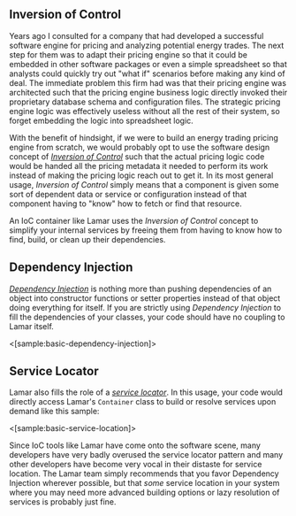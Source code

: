 <!--Title: Software Design Concepts-->

## Inversion of Control

Years ago I consulted for a company that had developed a successful software engine for pricing and analyzing potential energy trades. The next step for them was to adapt their pricing engine so that it could be embedded in other software packages or even a simple spreadsheet so that analysts could quickly try out "what if" scenarios before making any kind of deal. The immediate problem this firm had was that their pricing engine was architected such that the pricing engine business logic directly invoked their proprietary database schema and configuration files. The strategic pricing engine logic was effectively useless without all the rest of their system, so forget embedding the logic into spreadsheet logic.

With the benefit of hindsight, if we were to build an energy trading pricing engine from scratch, we would probably opt to use the software design concept of _[Inversion of Control](https://en.wikipedia.org/wiki/Inversion_of_control)_ such that the actual pricing logic code would be handed all the pricing metadata it needed to perform its work instead of making the pricing logic reach out to get it. In its most general usage, _Inversion of Control_ simply means that a component is given some sort of dependent data or service or configuration instead of that component having to "know" how to fetch or find that resource. 

An IoC container like Lamar uses the _Inversion of Control_ concept to simplify your internal services by freeing them from having to know how to find, build, or clean up their dependencies.


## Dependency Injection

_[Dependency Injection](https://en.wikipedia.org/wiki/Dependency_injection)_ is nothing more than pushing dependencies of an object into constructor functions or setter properties instead of that object doing everything for itself. If you are strictly using _Dependency Injection_ to fill the dependencies of your classes, your code should have no coupling to Lamar itself.

<[sample:basic-dependency-injection]>

## Service Locator

Lamar also fills the role of a _[service locator](https://en.wikipedia.org/wiki/Service_locator_pattern)_. In this usage, your code would directly access Lamar's `Container` class to build or resolve services upon demand like this sample:

<[sample:basic-service-location]>

Since IoC tools like Lamar have come onto the software scene, many developers have very badly overused the service locator pattern and many other developers have become very vocal in their distaste for service location. The Lamar team simply recommends that you favor Dependency Injection wherever possible, but that *some* service location in your system where you may need more advanced building options or lazy resolution of services is probably just fine.

